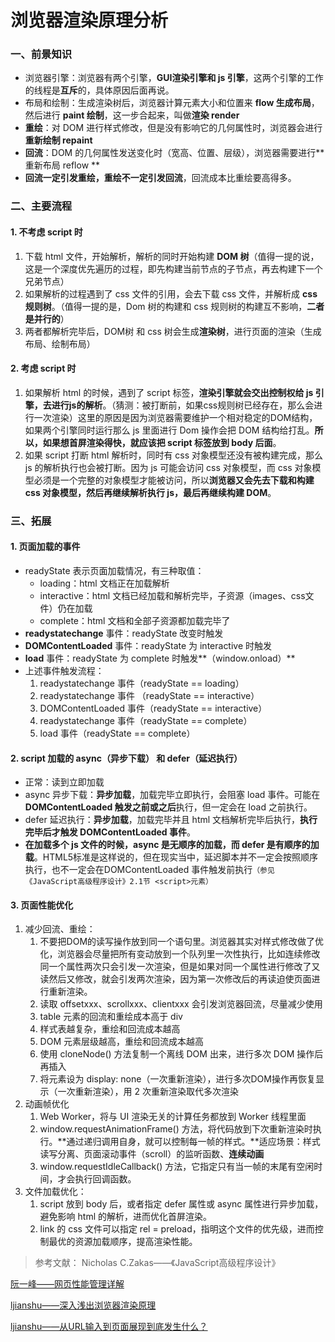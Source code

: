 # 浏览器渲染原理分析

### 一、前景知识
- 浏览器引擎：浏览器有两个引擎，**GUI渲染引擎和 js 引擎**，这两个引擎的工作的线程是**互斥**的，具体原因后面再说。
- 布局和绘制：生成渲染树后，浏览器计算元素大小和位置来 **flow 生成布局**，然后进行 **paint 绘制**，这一步合起来，叫做**渲染 render**
- **重绘**：对 DOM 进行样式修改，但是没有影响它的几何属性时，浏览器会进行**重新绘制 repaint**
- **回流**：DOM 的几何属性发送变化时（宽高、位置、层级），浏览器需要进行**重新布局 reflow **
- **回流一定引发重绘，重绘不一定引发回流**，回流成本比重绘要高得多。
### 二、主要流程
#### 1. 不考虑 script 时
1. 下载 html 文件，开始解析，解析的同时开始构建 **DOM 树**（值得一提的说，这是一个深度优先遍历的过程，即先构建当前节点的子节点，再去构建下一个兄弟节点）
2. 如果解析的过程遇到了 css 文件的引用，会去下载 css 文件，并解析成 **css 规则树**。（值得一提的是，Dom 树的构建和 css 规则树的构建互不影响，**二者是并行的**）
3. 两者都解析完毕后，DOM树 和 css 树会生成**渲染树**，进行页面的渲染（生成布局、绘制布局）
#### 2. 考虑 script 时
1. 如果解析 html 的时候，遇到了 script 标签，**渲染引擎就会交出控制权给 js 引擎，去进行js的解析**。（猜测：被打断前，如果css规则树已经存在，那么会进行一次渲染）这里的原因是因为浏览器需要维护一个相对稳定的DOM结构，如果两个引擎同时运行那么 js 里面进行 Dom 操作会把 DOM 结构给打乱。**所以，如果想首屏渲染得快，就应该把  script 标签放到 body 后面**。
2. 如果 script 打断 html 解析时，同时有 css 对象模型还没有被构建完成，那么 js 的解析执行也会被打断。因为 js 可能会访问  css 对象模型，而 css 对象模型必须是一个完整的对象模型才能被访问，所以**浏览器又会先去下载和构建 css 对象模型，然后再继续解析执行 js，最后再继续构建 DOM**。
### 三、拓展
#### 1. 页面加载的事件
- readyState 表示页面加载情况，有三种取值：
	+ loading：html 文档正在加载解析
	+ interactive：html 文档已经加载和解析完毕，子资源（images、css文件）仍在加载
	+ complete：html 文档和全部子资源都加载完毕了
- **readystatechange** 事件：readyState 改变时触发
- **DOMContentLoaded** 事件：readyState 为 interactive 时触发
- **load** 事件：readyState 为 complete 时触发**（window.onload）**
- 上述事件触发流程：
	1. readystatechange 事件（readyState == loading）
	2. readystatechange 事件 （readyState == interactive）
	3. DOMContentLoaded 事件（readyState == interactive）
	4. readystatechange 事件（readyState == complete）
	5. load 事件（readyState == complete）
#### 2. script 加载的 async（异步下载） 和 defer（延迟执行）
- 正常：读到立即加载
- async 异步下载：**异步加载**，加载完毕立即执行，会阻塞 load 事件。可能在 **DOMContentLoaded 触发之前或之后**执行，但一定会在  load 之前执行。
- defer 延迟执行：**异步加载**，加载完毕并且 html 文档解析完毕后执行，**执行完毕后才触发 DOMContentLoaded 事件**。
- **在加载多个 js 文件的时候，async 是无顺序的加载，而 defer 是有顺序的加载**。HTML5标准是这样说的，但在现实当中，延迟脚本并不一定会按照顺序执行，也不一定会在DOMContentLoaded 事件触发前执行`（参见《JavaScript高级程序设计》2.1节 <script>元素）`
#### 3. 页面性能优化
1. 减少回流、重绘：
	1. 不要把DOM的读写操作放到同一个语句里。浏览器其实对样式修改做了优化，浏览器会尽量把所有变动放到一个队列里一次性执行，比如连续修改同一个属性两次只会引发一次渲染，但是如果对同一个属性进行修改了又读然后又修改，就会引发两次渲染，因为第一次修改后的再读迫使页面进行重新渲染。
	2. 读取 offsetxxx、scrollxxx、clientxxx 会引发浏览器回流，尽量减少使用
	3. table 元素的回流和重绘成本高于 div
	4. 样式表越复杂，重绘和回流成本越高
	5. DOM 元素层级越高，重绘和回流成本越高
	6. 使用 cloneNode() 方法复制一个离线 DOM 出来，进行多次 DOM 操作后再插入
	7. 将元素设为 display: none（一次重新渲染），进行多次DOM操作再恢复显示（一次重新渲染），用 2 次重新渲染取代多次渲染
2. 动画帧优化
	1. Web Worker，将与 UI 渲染无关的计算任务都放到 Worker 线程里面
	2. window.requestAnimationFrame() 方法，将代码放到下次重新渲染时执行。**通过递归调用自身，就可以控制每一帧的样式。**适应场景：样式读写分离、页面滚动事件（scroll）的监听函数、**连续动画**
	3. window.requestIdleCallback() 方法，它指定只有当一帧的末尾有空闲时间，才会执行回调函数。
3. 文件加载优化：
	1. script 放到 body 后，或者指定 defer 属性或  async 属性进行异步加载，避免影响 html 的解析，进而优化首屏渲染。
	2. link 的 css 文件可以指定 rel = preload，指明这个文件的优先级，进而控制最优的资源加载顺序，提高渲染性能。


> 参考文献：
Nicholas C.Zakas——《JavaScript高级程序设计》

[阮一峰——网页性能管理详解](http://www.ruanyifeng.com/blog/2015/09/web-page-performance-in-depth.html)

[ljianshu——深入浅出浏览器渲染原理](https://github.com/ljianshu/Blog/issues/51)

[ljianshu——从URL输入到页面展现到底发生什么？](https://github.com/ljianshu/Blog/issues/24)

